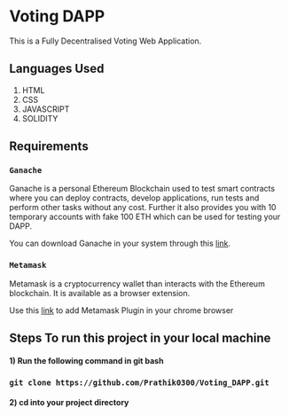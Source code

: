 # Voting DAPP

This is a Fully Decentralised Voting Web Application. 

## Languages Used

1) HTML
2) CSS
3) JAVASCRIPT
4) SOLIDITY

## Requirements

### `Ganache`

Ganache is a personal Ethereum Blockchain used to test smart contracts where you can deploy contracts, develop applications, run tests and perform other tasks without any cost. Further it also provides you with 10 temporary accounts with fake 100 ETH which can be used for testing your DAPP.

You can download Ganache in your system through this [link](https://www.trufflesuite.com/ganache).


### `Metamask` 

Metamask is a cryptocurrency wallet than interacts with the Ethereum blockchain. It is available as a browser extension.

Use this [link](https://chrome.google.com/webstore/detail/metamask/nkbihfbeogaeaoehlefnkodbefgpgknn) to add Metamask Plugin in your chrome browser


## Steps To run this project in your local machine

#### 1) Run the following command in git bash

### `git clone https://github.com/Prathik0300/Voting_DAPP.git`

#### 2) cd into your project directory






